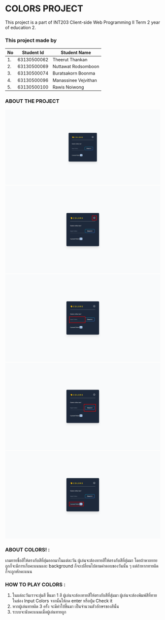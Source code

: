 # COLORS PROJECT 

This project is a part of INT203 Client-side Web Programming II Term 2 year of education 2.

### This project made by

| No  | Student Id  | Student Name         |
| --- | ----------- | ------------------   |
| 1.  | 63130500062 | Theerut Thankan      |
| 2.  | 63130500069 | Nuttawat Rodsomboon  |
| 3.  | 63130500074 | Buratsakorn Boonma   |
| 4.  | 63130500096 | Manassinee Vejvithan |
| 5.  | 63130500100 | Rawis Noiwong        |

### ABOUT THE PROJECT
![HOME](https://github.com/bewburats/s2-group4/blob/main/images/color.png?raw=true)
![INFO](https://github.com/bewburats/s2-group4/blob/main/images/info.png?raw=true)
![INPUT](https://github.com/bewburats/s2-group4/blob/main/images/input.png?raw=true)
![CHECKBOX](https://github.com/bewburats/s2-group4/blob/main/images/checkbox.png?raw=true)
![SCORE](https://github.com/bewburats/s2-group4/blob/main/images/score.png?raw=true)




### ABOUT COLORS! :
เกมทายชื่อสีให้ตรงกับสีที่สุ่มออกมาในแต่ละวัน ผู้เล่นจะต้องทายสีให้ตรงกับสีที่สุ่มมา โดยถ้าหากทายถูกก็จะมีการเก็บคะแนนและ background ก็จะเปลี่ยนไปตามคำตอบของวันนั้น ๆ แต่ถ้าหากทายผิดก็จะถูกหักคะแนน

### HOW TO PLAY COLORS :
1. ในแต่ละวันเราจะสุ่มสี ขึ้นมา 1 สี ผู้เล่นจะต้องทายสีให้ตรงกับสีที่สุ่มมา ผู้เล่นจะต้องพิมพ์สีที่ทายในช่อง Input Colors จากนั้นให้กด enter หรือปุ่ม Check it
3. หากผู้เล่นทายผิด 3 ครั้ง จะมีคำใบ้ขึ้นมา เป็นจำนวนตัวอักษรของสีนั้น
4. ระบบจะนับคะแนนเมื่อผู้เล่นทายถูก

